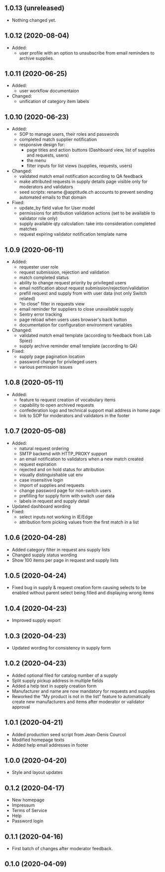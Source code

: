 1.0.13 (unreleased)
-------------------

- Nothing changed yet.


1.0.12 (2020-08-04)
-------------------

- Added:
  *  user profile with an option to unsubscribe from email reminders to archive supplies.


1.0.11 (2020-06-25)
-------------------

- Added:
  * user workflow documentaion
- Changed:
  * unification of category item labels


1.0.10 (2020-06-23)
-------------------

- Added:
  * SOP to manage users, their roles and passwords
  * completed match supplier notification
  * responsive design for:
    * page titles and action buttons (Dashboard view, list of supplies and requests, users)
    * the menu
    * filter inputs for list views (supplies, requests, users)
- Changed:
  * validated match email notification according to QA feedback
  * make attributed requests in supply details page visible only for moderators and validators
  * seed scripts: rename @apptitude.ch accounts to prevent sending automated emails to that domain
- Fixed:
  * update_by field value for User model
  * permissions for attribution validation actions (set to be available to validator role only)
  * supply available qty calculation: take into consideration completed matches
  * request expiring validator notification template name


1.0.9 (2020-06-11)
------------------

- Added:
  * requester user role
  * request submission, rejection and validation
  * match completed status
  * ability to change request priority by privileged users
  * email notification about request submission/rejection/validation
  * prefill request and supply from with user data (not only Switch related)
  * "to close" filter in requests view
  * email reminder for suppliers to close unavailable supply
  * Sentry error tracking
  * page reload when users uses browser's back button
  * documentation for configuration environment variables
- Changed:
  * validated match email template (according to feedback from Lab Spiez)
  * supply archive reminder email template (according to QA)
- Fixed:
  * supply page pagination location
  * password change for privileged users
  * various permission issues


1.0.8 (2020-05-11)
------------------

- Added:
  * feature to request creation of vocabulary items
  * capability to open archived requests
  * confederation logo and technical support mail address in home page
  * link to SOP for moderators and validators in the footer


1.0.7 (2020-05-08)
------------------

- Added:
  * natural request ordering
  * SMTP backend with HTTP_PROXY support
  * an email notification to validators when a new match created
  * request expiration
  * rejected and on hold status for attribution
  * visually distinguishable uat env
  * case insensitive login
  * import of supplies and requests
  * change password page for non-switch users
  * prefilling for supply form with switch user data
  * labels in request and supply detail
- Updated dashboard wording
- Fixed:
  * select inputs not working in IE/Edge
  * attribution form picking values from the first match in a list


1.0.6 (2020-04-28)
------------------

- Added category filter in request ans supply lists
- Changed supply status wording
- Show 100 items per page in request and supply lists


1.0.5 (2020-04-24)
------------------

- Fixed bug in supply & request creation form causing selects to
be enabled without parent select being filled and displaying
wrong items


1.0.4 (2020-04-23)
------------------

- Improved supply export


1.0.3 (2020-04-23)
------------------

- Updated wording for consistency in supply form


1.0.2 (2020-04-23)
------------------

- Added optional filed for catalog number of a supply
- Split supply pickup address in multiple fields
- Added a help text in supply creation form
- Manufacturer and name are now mandatory for requests and supplies
- Reworked the "My product is not in the list" feature to automatically
create new manufacturers and items after moderator or validator approval


1.0.1 (2020-04-21)
------------------

- Added production seed script from Jean-Denis Courcol
- Modified homepage texts
- Added help email addresses in footer


1.0.0 (2020-04-20)
------------------

- Style and layout updates


0.1.2 (2020-04-17)
------------------

- New homepage
- Impressum
- Terms of Service
- Help
- Password login


0.1.1 (2020-04-16)
------------------

- First batch of changes after moderator feedback.


0.1.0 (2020-04-09)
------------------
